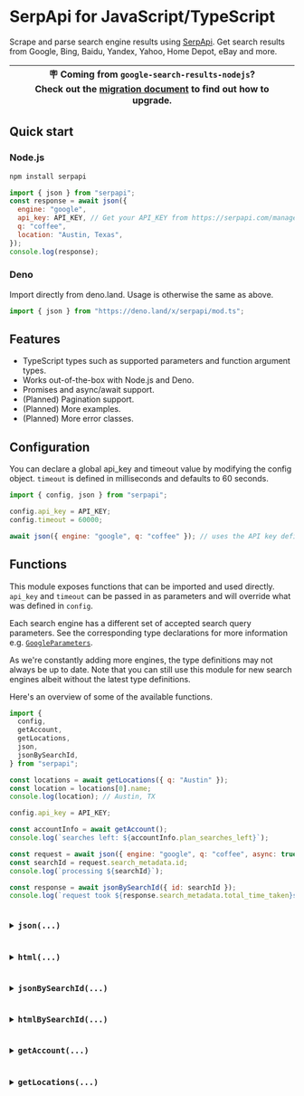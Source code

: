 # SerpApi for JavaScript/TypeScript

Scrape and parse search engine results using [SerpApi](https://serpapi.com). Get
search results from Google, Bing, Baidu, Yandex, Yahoo, Home Depot, eBay and
more.

| 🪧 Coming from `google-search-results-nodejs`? <br /> Check out the [migration document](/docs/migrating_from_google_search_results_nodejs.md) to find out how to upgrade. |
| -------------------------------------------------------------------------------------------------------------------------------------------------------------------------- |

## Quick start

### Node.js

```bash
npm install serpapi
```

```js
import { json } from "serpapi";
const response = await json({
  engine: "google",
  api_key: API_KEY, // Get your API_KEY from https://serpapi.com/manage-api-key
  q: "coffee",
  location: "Austin, Texas",
});
console.log(response);
```

### Deno

Import directly from deno.land. Usage is otherwise the same as above.

```ts
import { json } from "https://deno.land/x/serpapi/mod.ts";
```

## Features

- TypeScript types such as supported parameters and function argument types.
- Works out-of-the-box with Node.js and Deno.
- Promises and async/await support.
- (Planned) Pagination support.
- (Planned) More examples.
- (Planned) More error classes.

## Configuration

You can declare a global api_key and timeout value by modifying the config
object. `timeout` is defined in milliseconds and defaults to 60 seconds.

```js
import { config, json } from "serpapi";

config.api_key = API_KEY;
config.timeout = 60000;

await json({ engine: "google", q: "coffee" }); // uses the API key defined in the config
```

## Functions

This module exposes functions that can be imported and used directly. `api_key`
and `timeout` can be passed in as parameters and will override what was defined
in `config`.

Each search engine has a different set of accepted search query parameters. See
the corresponding type declarations for more information e.g.
[`GoogleParameters`](/src/engines/google.ts#L3).

As we're constantly adding more engines, the type definitions may not always be
up to date. Note that you can still use this module for new search engines
albeit without the latest type definitions.

Here's an overview of some of the available functions.

```js
import {
  config,
  getAccount,
  getLocations,
  json,
  jsonBySearchId,
} from "serpapi";

const locations = await getLocations({ q: "Austin" });
const location = locations[0].name;
console.log(location); // Austin, TX

config.api_key = API_KEY;

const accountInfo = await getAccount();
console.log(`searches left: ${accountInfo.plan_searches_left}`);

const request = await json({ engine: "google", q: "coffee", async: true });
const searchId = request.search_metadata.id;
console.log(`processing ${searchId}`);

const response = await jsonBySearchId({ id: searchId });
console.log(`request took ${response.search_metadata.total_time_taken}s`);
```

<details>
<summary>
  <h3 style="display: inline-block">
    <code>json(...)</code>
  </h3>
</summary>

Get a JSON response based on search parameters.

- Accepts an optional callback.

```ts
// async/await
const response = await json({
  engine: "google",
  api_key: API_KEY,
  q: "coffee",
});

// callback
json({ engine: "google", api_key: API_KEY, q: "coffee" }, console.log);
```

</details>

<details>
<summary>
  <h3 style="display: inline-block">
    <code>html(...)</code>
  </h3>
</summary>

Get a HTML response based on search parameters.

- Accepts an optional callback.
- Responds with a JSON string if the search request hasn't completed.

```ts
// async/await
const response = await html({
  engine: "google",
  api_key: API_KEY,
  q: "coffee",
});

// callback
html({ engine: "google", api_key: API_KEY, q: "coffee" }, console.log);
```

</details>

<details>
<summary>
  <h3 style="display: inline-block">
    <code>jsonBySearchId(...)</code>
  </h3>
</summary>

Get a JSON response given a search ID.

- This search ID can be obtained from the `search_metadata.id` key in the
  response.
- Typically used together with the `async` parameter.
- Accepts an optional callback.

```ts
const request = await json({
  engine: "google",
  api_key: API_KEY,
  async: true,
  q: "coffee",
});
const id = request.search_metadata.id;
await delay(1000); // wait for the request to be processed.

// async/await
const response = await jsonBySearchId({ id });

// callback
jsonBySearchId({ id }, console.log);
```

</details>

<details>
<summary>
  <h3 style="display: inline-block">
    <code>htmlBySearchId(...)</code>
  </h3>
</summary>

Get a HTML response given a search ID.

- This search ID can be obtained from the `search_metadata.id` key in the
  response.
- Typically used together with the `async` parameter.
- Accepts an optional callback.
- Responds with a JSON if the search request hasn't completed.

```ts
const request = await json({
  engine: "google",
  api_key: API_KEY,
  async: true,
  q: "coffee",
});
const id = request.search_metadata.id;
await delay(1000); // wait for the request to be processed.

// async/await
const response = await htmlBySearchId({ id, api_key: API_KEY });

// callback
htmlBySearchId({ id, api_key: API_KEY }, console.log);
```

</details>

<details>
<summary>
  <h3 style="display: inline-block">
    <code>getAccount(...)</code>
  </h3>
</summary>

Get account information of an API key. https://serpapi.com/account-api

```ts
// async/await
const info = await getAccount({ api_key: API_KEY });

// callback
getAccount({ api_key: API_KEY }, console.log);
```

</details>

<details>
<summary>
  <h3 style="display: inline-block">
    <code>getLocations(...)</code>
  </h3>
</summary>

Get supported locations. Does not require an API key.
https://serpapi.com/locations-api

```ts
// async/await
const locations = await getLocations({ limit: 3 });

// callback
getLocations({ limit: 3 }, console.log);
```

</details>
